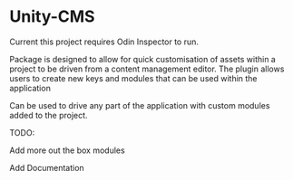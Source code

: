 # Unity-CMS

Current this project requires Odin Inspector to run.

Package is designed to allow for quick customisation of assets within a project to be driven from a content management editor. The plugin allows users to create new keys and modules that can be used within the application

Can be used to drive any part of the application with custom modules added to the project.

TODO:

Add more out the box modules

Add Documentation
